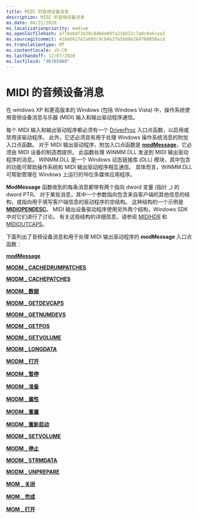 ```yaml
---
title: MIDI 的音频设备消息
description: MIDI 的音频设备消息
ms.date: 04/22/2020
ms.localizationpriority: medium
ms.openlocfilehash: a778a68f3d28c84b6e0dfa216b22c7a0c0a6cea2
ms.sourcegitcommit: 418e6617e2a695c9cb4b37b5b60e264760858acd
ms.translationtype: MT
ms.contentlocale: zh-CN
ms.lasthandoff: 12/07/2020
ms.locfileid: "96785009"
---
```

# <a name="audio-device-messages-for-midi"></a>MIDI 的音频设备消息


在 windows XP 和更高版本的 Windows (包括 Windows Vista) 中，操作系统使用音频设备消息与乐器 (MIDI) 输入和输出驱动程序通信。

每个 MIDI 输入和输出驱动程序都必须有一个 [DriverProc](/windows/win32/api/mmiscapi/nc-mmiscapi-driverproc) 入口点函数，以启用或禁用该驱动程序。 此外，它还必须具有用于处理 Windows 操作系统消息的附加入口点函数。 对于 MIDI 输出驱动程序，附加入口点函数是 [**modMessage**](/previous-versions/windows/hardware/drivers/ff537532(v=vs.85))，它必须由 MIDI 设备的制造商提供。 此函数处理 WINMM.DLL 发送到 MIDI 输出驱动程序的消息。 WINMM.DLL 是一个 Windows 动态链接库 (DLL) 模块，其中包含的功能可帮助操作系统和 MIDI 输出驱动程序相互通信。 具体而言，WINMM.DLL 可帮助管理在 Windows 上运行的16位多媒体应用程序。

**ModMessage** 函数收到的每条消息都带有两个指向 dword 变量 (指针 \_) 的 dword PTR。 对于某些消息，其中一个参数指向包含来自客户端的其他信息的结构，或指向用于填写客户端信息的驱动程序的空结构。 这种结构的一个示例是 [**MIDIOPENDESC**](/windows/win32/api/mmddk/ns-mmddk-midiopendesc)。 MIDI 输出设备驱动程序使用另外两个结构，Windows SDK 中对它们进行了讨论。 有关这些结构的详细信息，请参阅 [MIDIHDR](/windows/win32/api/mmeapi/ns-mmeapi-midihdr) 和 [MIDIOUTCAPS](/windows/win32/api/mmeapi/ns-mmeapi-midioutcaps)。

下面列出了音频设备消息和用于处理 MIDI 输出驱动程序的 **modMessage** 入口点函数：

[**modMessage**](/previous-versions/windows/hardware/drivers/ff537532(v=vs.85))

[**MODM \_ CACHEDRUMPATCHES**](/previous-versions/windows/hardware/drivers/ff537533(v=vs.85))

[**MODM \_ CACHEPATCHES**](/previous-versions/windows/hardware/drivers/ff537534(v=vs.85))

[**MODM \_ 数据**](/previous-versions/windows/hardware/drivers/ff537535(v=vs.85))

[**MODM \_ GETDEVCAPS**](/previous-versions/windows/hardware/drivers/ff537536(v=vs.85))

[**MODM \_ GETNUMDEVS**](/previous-versions/windows/hardware/drivers/ff537537(v=vs.85))

[**MODM \_ GETPOS**](/previous-versions/windows/hardware/drivers/ff537538(v=vs.85))

[**MODM \_ GETVOLUME**](/previous-versions/windows/hardware/drivers/ff537539(v=vs.85))

[**MODM \_ LONGDATA**](/previous-versions/windows/hardware/drivers/ff537540(v=vs.85))

[**MODM \_ 打开**](/previous-versions/windows/hardware/drivers/ff537541(v=vs.85))

[**MODM \_ 暂停**](/previous-versions/windows/hardware/drivers/ff537542(v=vs.85))

[**MODM \_ 准备**](/previous-versions/windows/hardware/drivers/ff537543(v=vs.85))

[**MODM \_ 属性**](/previous-versions/windows/hardware/drivers/ff537544(v=vs.85))

[**MODM \_ 重置**](/previous-versions/windows/hardware/drivers/ff537545(v=vs.85))

[**MODM \_ 重新启动**](/previous-versions/windows/hardware/drivers/ff537546(v=vs.85))

[**MODM \_ SETVOLUME**](/previous-versions/windows/hardware/drivers/ff537547(v=vs.85))

[**MODM \_ 停止**](/previous-versions/windows/hardware/drivers/ff537548(v=vs.85))

[**MODM \_ STRMDATA**](/previous-versions/windows/hardware/drivers/ff537549(v=vs.85))

[**MODM \_ UNPREPARE**](/previous-versions/windows/hardware/drivers/ff537550(v=vs.85))

[**MOM \_ 关闭**](/previous-versions/windows/hardware/drivers/ff537551(v=vs.85))

[**MOM \_ 完成**](/previous-versions/windows/hardware/drivers/ff537552(v=vs.85))

[**MOM \_ 打开**](/previous-versions/windows/hardware/drivers/ff537553(v=vs.85))

 

